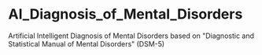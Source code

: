 # AI_Diagnosis_of_Mental_Disorders
Artificial Intelligent Diagnosis of Mental Disorders based on "Diagnostic and Statistical Manual of Mental Disorders" (DSM-5)
